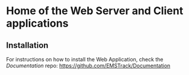 # Home of the Web Server and Client applications

## Installation

For instructions on how to install the Web Application, check the *Documentation* repo: https://github.com/EMSTrack/Documentation
